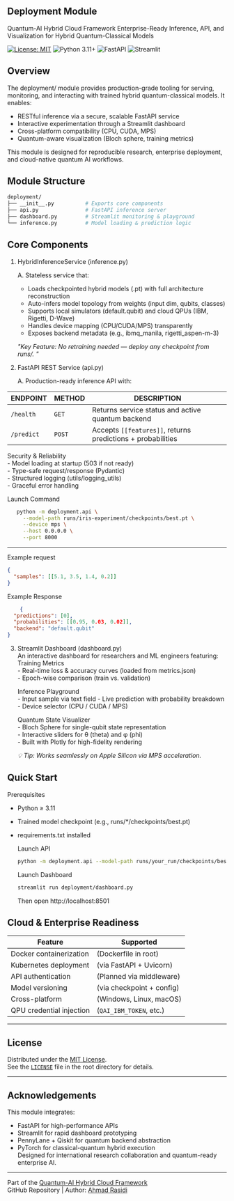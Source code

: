 ## Deployment Module
Quantum-AI Hybrid Cloud Framework
Enterprise-Ready Inference, API, and Visualization for Hybrid Quantum-Classical Models

[![License: MIT](https://img.shields.io/badge/License-MIT-yellow.svg)](https://github.com/rasidi3112/Quantum-AI-Hybrid-Cloud-Framework/blob/main/LICENSE)
![Python 3.11+](https://img.shields.io/badge/Python-3.11%2B-blue.svg)
![FastAPI](https://img.shields.io/badge/FastAPI-005571?logo=fastapi)
![Streamlit](https://img.shields.io/badge/Streamlit-FF4B4B?logo=streamlit)


## Overview

The deployment/ module provides production-grade tooling for serving, monitoring, and interacting with trained hybrid quantum-classical models. It enables:

- RESTful inference via a secure, scalable FastAPI service
- Interactive experimentation through a Streamlit dashboard
- Cross-platform compatibility (CPU, CUDA, MPS)
- Quantum-aware visualization (Bloch sphere, training metrics)
  
 This module is designed for reproducible research, enterprise deployment, and cloud-native quantum AI workflows.

## Module Structure
```bash
deployment/
├── __init__.py          # Exports core components
├── api.py               # FastAPI inference server
├── dashboard.py         # Streamlit monitoring & playground
└── inference.py         # Model loading & prediction logic
```

## Core Components

1. HybridInferenceService (inference.py)
     
    A. Stateless service that:
     - Loads checkpointed hybrid models (.pt) with full architecture reconstruction
     - Auto-infers model topology from weights (input dim, qubits, classes)
     - Supports local simulators (default.qubit) and cloud QPUs (IBM, Rigetti, D-Wave)
     - Handles device mapping (CPU/CUDA/MPS) transparently
     - Exposes backend metadata (e.g., ibmq_manila, rigetti_aspen-m-3)
  
   *"Key Feature: No retraining needed — deploy any checkpoint from runs/. "*

2. FastAPI REST Service (api.py)

     A. Production-ready inference API with:
       

| ENDPOINT        | METHOD | DESCRIPTION |
|-----------------|---------|-------------|
| `/health`     | `GET`  | Returns service status and active quantum backend |
| `/predict`    | `POST` | Accepts `[[features]]`, returns predictions + probabilities |  

  Security & Reliability  
     - Model loading at startup (503 if not ready)  
     - Type-safe request/response (Pydantic)  
     - Structured logging (utils/logging_utils)  
     - Graceful error handling  
       
     
   Launch Command  
   ```bash
      python -m deployment.api \
        --model-path runs/iris-experiment/checkpoints/best.pt \
        --device mps \
        --host 0.0.0.0 \
        --port 8000
  ```
   ---
   Example request 

```json
{
  "samples": [[5.1, 3.5, 1.4, 0.2]]
}
```

   Example Response  

```json
    {
  "predictions": [0],
  "probabilities": [[0.95, 0.03, 0.02]],
  "backend": "default.qubit"
}
``` 

3. Streamlit Dashboard (dashboard.py)  
   An interactive dashboard for researchers and ML engineers featuring:  
     Training Metrics  
        -  Real-time loss & accuracy curves (loaded from metrics.json)  
        -  Epoch-wise comparison (train vs. validation)  
  
     Inference Playground  
        -  Input sample via text field 
        -  Live prediction with probability breakdown  
        -  Device selector (CPU / CUDA / MPS)  
   
    Quantum State Visualizer  
        -  Bloch Sphere for single-qubit state representation  
        -  Interactive sliders for θ (theta) and φ (phi)  
        -  Built with Plotly for high-fidelity rendering  

     *💡 Tip: Works seamlessly on Apple Silicon  via MPS acceleration.*

##   Quick Start
Prerequisites

- Python ≥ 3.11
- Trained model checkpoint (e.g., runs/*/checkpoints/best.pt)
- requirements.txt installed

  Launch API
  ```bash
  python -m deployment.api --model-path runs/your_run/checkpoints/best.pt --device cpu
   ```
  Launch Dashboard
  ```bash
  streamlit run deployment/dashboard.py
     ```
     Then open http://localhost:8501

 ## Cloud & Enterprise Readiness

| Feature | Supported |
|----------|------------|
| Docker containerization |  (Dockerfile in root) |
| Kubernetes deployment |  (via FastAPI + Uvicorn) |
| API authentication |  (Planned via middleware) |
| Model versioning |  (via checkpoint + config) |
| Cross-platform |  (Windows, Linux, macOS) |
| QPU credential injection |  (`QAI_IBM_TOKEN`, etc.) |

---

## License  
Distributed under the [MIT License](https://github.com/rasidi3112/Quantum-AI-Hybrid-Cloud-Framework/blob/main/LICENSE).  
See the [`LICENSE`](https://github.com/rasidi3112/Quantum-AI-Hybrid-Cloud-Framework/blob/main/LICENSE) file in the root directory for details.


---

## Acknowledgements  

This module integrates:

- FastAPI for high-performance APIs  
- Streamlit for rapid dashboard prototyping  
- PennyLane + Qiskit for quantum backend abstraction  
- PyTorch for classical-quantum hybrid execution  
 Designed for international research collaboration and quantum-ready enterprise AI.   
---
Part of the [Quantum-AI Hybrid Cloud Framework](https://github.com/rasidi3112/Quantum-AI-Hybrid-Cloud-Framework)  
GitHub Repository | Author: [Ahmad Rasidi](https://github.com/rasidi3112) 



    

   
    
       
 
